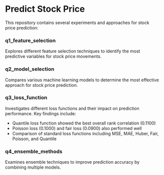# Predict Stock Price

This repository contains several experiments and approaches for stock price prediction:

### q1_feature_selection
Explores different feature selection techniques to identify the most predictive variables for stock price movements.

### q2_model_selection
Compares various machine learning models to determine the most effective approach for stock price prediction.

### q3_loss_function
Investigates different loss functions and their impact on prediction performance. Key findings include:
- Quantile loss function showed the best overall rank correlation (0.1100)
- Poisson loss (0.1000) and fair loss (0.0900) also performed well
- Comparison of standard loss functions including MSE, MAE, Huber, Fair, Poisson, and Quantile

### q4_ensemble_methods
Examines ensemble techniques to improve prediction accuracy by combining multiple models.
 